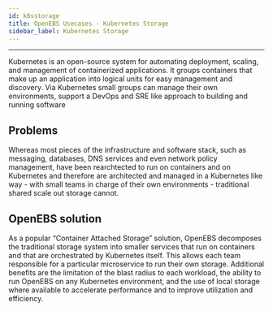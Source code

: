 ```yaml
---
id: k8sstorage
title: OpenEBS Usecases - Kubernetes Storage
sidebar_label: Kubernetes Storage
---
```


------

Kubernetes is an open-source system for automating deployment, scaling, and management of containerized applications. It groups containers that make up an application into logical units for easy management and discovery.  Via Kubernetes small groups can manage their own environments, support a DevOps and SRE like approach to building and running software  



## Problems

Whereas most pieces of the infrastructure and software stack, such as messaging, databases, DNS services and even network policy management, have been rearchtected to run on containers and on Kubernetes and therefore are architected and managed in a Kubernetes like way - with small teams in charge of their own environments - traditional shared scale out storage cannot.

## OpenEBS solution

As a popular “Container Attached Storage” solution, OpenEBS decomposes the traditional storage system into smaller services that run on containers and that are orchestrated by Kubernetes itself.  This allows each team responsible for a particular microservice to run their own storage.  Additional benefits are the limitation of the blast radius to each workload, the ability to run OpenEBS on any Kubernetes environment, and the use of local storage where available to accelerate performance and to improve utilization and efficiency.





<!-- Hotjar Tracking Code for https://docs.openebs.io -->
<script>
   (function(h,o,t,j,a,r){
       h.hj=h.hj||function(){(h.hj.q=h.hj.q||[]).push(arguments)};
       h._hjSettings={hjid:785693,hjsv:6};
       a=o.getElementsByTagName('head')[0];
       r=o.createElement('script');r.async=1;
       r.src=t+h._hjSettings.hjid+j+h._hjSettings.hjsv;
       a.appendChild(r);
   })(window,document,'https://static.hotjar.com/c/hotjar-','.js?sv=');
</script>
